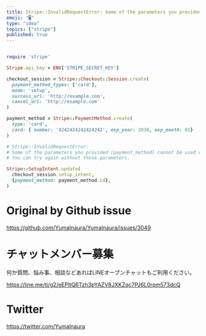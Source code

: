 ```yaml
---
title: Stripe::InvalidRequestError: Some of the parameters you provided (paym
emoji: "🖥"
type: "idea"
topics: ["stripe"]
published: true
---
```


```rb

require 'stripe'

Stripe.api_key = ENV['STRIPE_SECRET_KEY']

checkout_session = Stripe::Checkout::Session.create(
  payment_method_types: ['card'],
  mode: 'setup',
  success_url: 'http://example.com',
  cancel_url: 'http://example.com'
)

payment_method = Stripe::PaymentMethod.create(
  type: 'card',
  card: { number: '4242424242424242', exp_year: 2030, exp_month: 01}
)

# Stripe::InvalidRequestError:
# Some of the parameters you provided (payment_method) cannot be used when modifying a SetupIntent that was created by Checkout.
# You can try again without those parameters.

Stripe::SetupIntent.update(
  checkout_session.setup_intent,
  {payment_method: payment_method.id},
)

```

# Original by Github issue

https://github.com/YumaInaura/YumaInaura/issues/3049








<!-- Update From Qiita API -->

# チャットメンバー募集


何か質問、悩み事、相談などあればLINEオープンチャットもご利用ください。

https://line.me/ti/g2/eEPltQ6Tzh3pYAZV8JXKZqc7PJ6L0rpm573dcQ





# Twitter


https://twitter.com/YumaInaura


<!-- Update From Qiita API -->


